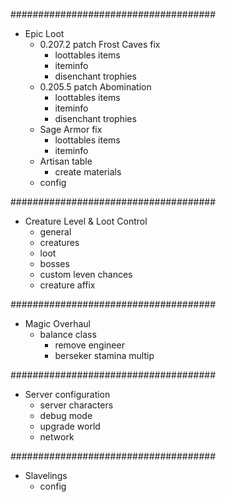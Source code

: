 #####################################
- Epic Loot
    - 0.207.2 patch Frost Caves fix
        + loottables items
        - iteminfo
        - disenchant trophies
    - 0.205.5 patch Abomination
        + loottables items
        + iteminfo
        - disenchant trophies
    - Sage Armor fix
        - loottables items
        - iteminfo
    - Artisan table
        - create materials
    - config

#####################################
- Creature Level & Loot Control
    - general
    - creatures
    - loot
    - bosses
    - custom leven chances
    - creature affix

#####################################
- Magic Overhaul
    - balance class
        - remove engineer
        - berseker stamina multip

#####################################
- Server configuration
    - server characters
    - debug mode
    - upgrade world
    - network
    
#####################################
- Slavelings
    - config
